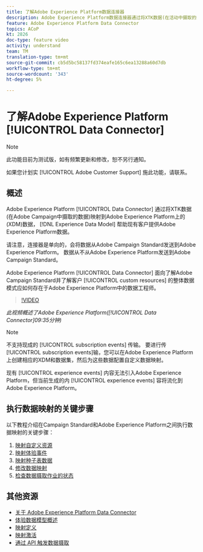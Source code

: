 ```yaml
---
title: 了解Adobe Experience Platform数据连接器
description: Adobe Experience Platform数据连接器通过将XTK数据(在活动中摄取的数据)映射到Adobe Experience Platform上的体验数据模型(XDM)数据，帮助现有客户在Adobe Experience Platform上提供数据。
feature: Adobe Experience Platform Data Connector
topics: ACoP
kt: 2826
doc-type: feature video
activity: understand
team: TM
translation-type: tm+mt
source-git-commit: cb5d5bc58137fd374eafe165c6ea13288a60d7db
workflow-type: tm+mt
source-wordcount: '343'
ht-degree: 5%

---
```



# 了解Adobe Experience Platform [!UICONTROL Data Connector]

>[!NOTE]
>
>此功能目前为测试版，如有频繁更新和修改，恕不另行通知。
>
>如果您计划实 [!UICONTROL Adobe Customer Support] 施此功能，请联系。

## 概述

Adobe Experience Platform [!UICONTROL Data Connector] 通过将XTK数据(在Adobe Campaign中摄取的数据)映射到Adobe Experience Platform上的(XDM)数据， [!DNL Experience Data Model] 帮助现有客户提供Adobe Experience Platform数据。

请注意，连接器是单向的，会将数据从Adobe Campaign Standard发送到Adobe Experience Platform。 数据从不从Adobe Experience Platform发送到Adobe Campaign Standard。

Adobe Experience Platform [!UICONTROL Data Connector] 面向了解Adobe Campaign Standard并了解客户 [!UICONTROL custom resources] 的整体数据模式应如何存在于Adobe Experience Platform中的数据工程师。

>[!VIDEO](https://video.tv.adobe.com/v/27304?quality=12)

*此视频概述了Adobe Experience Platform([!UICONTROL Data Connector]09:35分钟)*

>[!NOTE]
>
>不支持现成的 [!UICONTROL subscription events] 传输。 要进行传 [!UICONTROL subscription events]输，您可以在Adobe Experience Platform上创建相应的XDM和数据集，然后为这些数据配置自定义数据映射。
>
>现有 [!UICONTROL experience events] 内容无法引入Adobe Experience Platform，但当前生成的内 [!UICONTROL experience events] 容将流化到Adobe Experience Platform。

## 执行数据映射的关键步骤

以下教程介绍在Campaign Standard和Adobe Experience Platform之间执行数据映射的关键步骤：

1. [映射自定义资源](/help/administrating/adobe-experience-platform-data-connector/mapping-custom-resources.md)
2. [映射体验事件](/help/administrating/adobe-experience-platform-data-connector/mapping-experience-events.md)
3. [映射种子表数据](/help/administrating/adobe-experience-platform-data-connector/mapping-seed-table-data.md)
4. [修改数据映射](/help/administrating/adobe-experience-platform-data-connector/modifying-data-mapping.md)
5. [检查数据摄取作业的状态](/help/administrating/adobe-experience-platform-data-connector/checking-status-of-data-ingestion-jobs.md)

## 其他资源

* [关于 Adobe Experience Platform Data Connector](https://docs.adobe.com/content/help/en/campaign-standard/using/administrating/mapping-campaign-and-aep-data/aep-about-data-connector.html)
* [体验数据模型概述](https://docs.adobe.com/content/help/en/campaign-standard/using/administrating/mapping-campaign-and-aep-data/aep-data-model-overview.html)
* [映射定义](https://docs.adobe.com/content/help/en/campaign-standard/using/administrating/mapping-campaign-and-aep-data/aep-mapping-definition.html)
* [映射激活](https://docs.adobe.com/content/help/en/campaign-standard/using/administrating/mapping-campaign-and-aep-data/aep-mapping-activation.html)
* [通过 API 触发数据摄取](https://docs.adobe.com/content/help/en/campaign-standard/using/administrating/mapping-campaign-and-aep-data/aep-triggering-data-ingestion.html)
